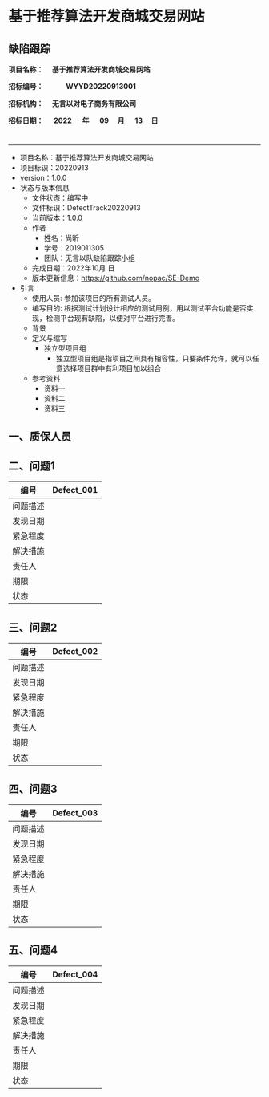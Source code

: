 # 基于推荐算法开发商城交易网站
## 缺陷跟踪
__项目名称：
&emsp;基于推荐算法开发商城交易网站&emsp;</span>__

**招标编号：
&emsp;&emsp;&emsp;WYYD20220913001&emsp;&emsp;&emsp;&emsp;</span>**

**招标机构：
&emsp;无言以对电子商务有限公司&emsp;&emsp;&emsp;</span>**

**招标日期：
&nbsp;&ensp;&ensp;2022&ensp;&ensp;&ensp;</span>年
&nbsp;&emsp;09&emsp;&nbsp;</span>月
&emsp;&nbsp;13&emsp;&nbsp;</span>日**
#


---

* 项目名称：基于推荐算法开发商城交易网站
* 项目标识：20220913
* version：1.0.0
* 状态与版本信息
    * 文件状态：编写中
    * 文件标识：DefectTrack20220913
    * 当前版本：1.0.0
    * 作者
        * 姓名：尚昕
        * 学号：2019011305
        * 团队：无言以队缺陷跟踪小组
    * 完成日期：2022年10月 日
    * 版本更新信息：https://github.com/nopac/SE-Demo
* 引言
    * 使用人员: 参加该项目的所有测试人员。
    * 编写目的: 根据测试计划设计相应的测试用例，用以测试平台功能是否实现，检测平台现有缺陷，以便对平台进行完善。
    * 背景
    * 定义与缩写
        * 独立型项目组
            * 独立型项目组是指项目之间具有相容性，只要条件允许，就可以任意选择项目群中有利项目加以组合
    * 参考资料
        * 资料一
        * 资料二
        * 资料三

## 一、质保人员
## 二、问题1

| 编号   | Defect_001 |
|------|------------|
| 问题描述 |            |
| 发现日期 |            |
| 紧急程度 |            |
| 解决措施 |            |
| 责任人  |            |
| 期限   |            |
| 状态   |            |

## 三、问题2

| 编号   | Defect_002 |
|------|------------|
| 问题描述 |            |
| 发现日期 |            |
| 紧急程度 |            |
| 解决措施 |            |
| 责任人  |            |
| 期限   |            |
| 状态   |            |

## 四、问题3

| 编号   | Defect_003 |
|------|------------|
| 问题描述 |            |
| 发现日期 |            |
| 紧急程度 |            |
| 解决措施 |            |
| 责任人  |            |
| 期限   |            |
| 状态   |            |

## 五、问题4

| 编号   | Defect_004 |
|------|------------|
| 问题描述 |            |
| 发现日期 |            |
| 紧急程度 |            |
| 解决措施 |            |
| 责任人  |            |
| 期限   |            |
| 状态   |            |